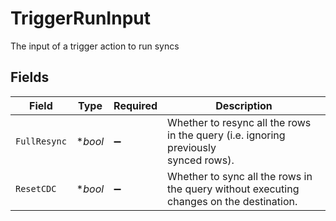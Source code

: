 # TriggerRunInput

The input of a trigger action to run syncs


## Fields

| Field                                                                                   | Type                                                                                    | Required                                                                                | Description                                                                             |
| --------------------------------------------------------------------------------------- | --------------------------------------------------------------------------------------- | --------------------------------------------------------------------------------------- | --------------------------------------------------------------------------------------- |
| `FullResync`                                                                            | **bool*                                                                                 | :heavy_minus_sign:                                                                      | Whether to resync all the rows in the query (i.e. ignoring previously<br/>synced rows). |
| `ResetCDC`                                                                              | **bool*                                                                                 | :heavy_minus_sign:                                                                      | Whether to sync all the rows in the query without executing changes on the destination. |